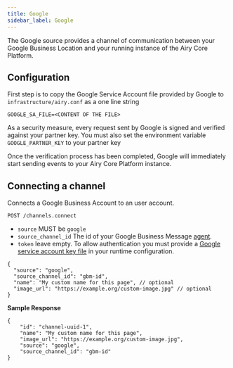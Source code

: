 ```yaml
---
title: Google
sidebar_label: Google
---
```


The Google source provides a channel of communication between your Google Business Location and your running instance of the Airy Core Platform.

## Configuration

First step is to copy the Google Service Account file provided by Google to `infrastructure/airy.conf` as a one line string

```
GOOGLE_SA_FILE=<CONTENT OF THE FILE>
```

As a security measure, every request sent by Google is signed and verified against your partner key.
You must also set the environment variable `GOOGLE_PARTNER_KEY` to your partner key

Once the verification process has been completed, Google will immediately start sending events to your Airy Core Platform instance.

## Connecting a channel

Connects a Google Business Account to an user account.

```
POST /channels.connect
```

- `source` MUST be `google`
- `source_channel_id` The id of your Google Business Message [agent](https://developers.google.com/business-communications/business-messages/reference/business-communications/rest/v1/brands.agents#Agent). 
- `token` leave empty. To allow authentication you must provide a [Google service account key file](https://developers.google.com/business-communications/business-messages/guides/quickstarts/prerequisite-setup) in your runtime configuration.

```json5
{
  "source": "google",
  "source_channel_id": "gbm-id",
  "name": "My custom name for this page", // optional
  "image_url": "https://example.org/custom-image.jpg" // optional
}
```

**Sample Response**

```json5
{
	"id": "channel-uuid-1",
    "name": "My custom name for this page",
    "image_url": "https://example.org/custom-image.jpg",
    "source": "google",
    "source_channel_id": "gbm-id"
}
```
